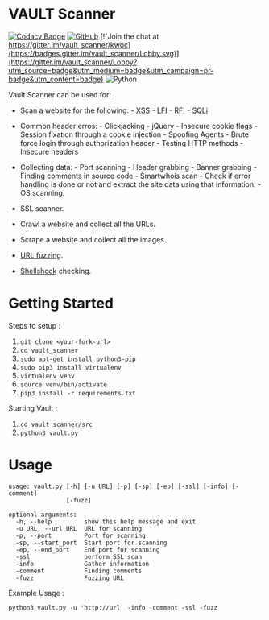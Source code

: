 # VAULT Scanner

[![Codacy Badge](https://api.codacy.com/project/badge/Grade/740204dd950c4e49841c94f2c32af78a)](https://app.codacy.com/app/abhisharma404/vault_scanner?utm_source=github.com&utm_medium=referral&utm_content=abhisharma404/vault_scanner&utm_campaign=Badge_Grade_Dashboard)
[![GitHub](https://img.shields.io/github/license/mashape/apistatus.svg)](https://github.com/abhisharma404/vault_scanner) [![Join the chat at https://gitter.im/vault_scanner/kwoc](https://badges.gitter.im/vault_scanner/Lobby.svg)](https://gitter.im/vault_scanner/Lobby?utm_source=badge&utm_medium=badge&utm_campaign=pr-badge&utm_content=badge) ![Python](https://img.shields.io/badge/python-%3E%3D3-brightgreen.svg)

Vault Scanner can be used for:

* Scan a website for the following:
      - [XSS](https://www.owasp.org/index.php/Cross-site_Scripting_(XSS))
      - [LFI](https://en.wikipedia.org/wiki/File_inclusion_vulnerability#Local_File_Inclusion)
      - [RFI](https://en.wikipedia.org/wiki/File_inclusion_vulnerability#Remote_File_Inclusion)
      - [SQLi](https://en.wikipedia.org/wiki/SQL_injection)

* Common header erros:
      - Clickjacking
      - jQuery
      - Insecure cookie flags
      - Session fixation through a cookie injection
      - Spoofing Agents
      - Brute force login through authorization header
      - Testing HTTP methods
      - Insecure headers

* Collecting data:
      - Port scanning
      - Header grabbing
      - Banner grabbing
      - Finding comments in source code
      - Smartwhois scan
      - Check if error handling is done or not and extract the site data using that information.
      - OS scanning.

* SSL scanner.

* Crawl a website and collect all the URLs.

* Scrape a website and collect all the images.

* [URL fuzzing](https://en.wikipedia.org/wiki/Fuzzing).

* [Shellshock](https://en.wikipedia.org/wiki/Shellshock_(software_bug)) checking.

# Getting Started

Steps to setup :

1. `git clone <your-fork-url>`
2. `cd vault_scanner`
3. `sudo apt-get install python3-pip`
4. `sudo pip3 install virtualenv`
5. `virtualenv venv`
6. `source venv/bin/activate`
7. `pip3 install -r requirements.txt`

Starting Vault :

1. `cd vault_scanner/src`
2. `python3 vault.py`

# Usage

```
usage: vault.py [-h] [-u URL] [-p] [-sp] [-ep] [-ssl] [-info] [-comment]
                [-fuzz]

optional arguments:
  -h, --help         show this help message and exit
  -u URL, --url URL  URL for scanning
  -p, --port         Port for scanning
  -sp, --start_port  Start port for scanning
  -ep, --end_port    End port for scanning
  -ssl               perform SSL scan
  -info              Gather information
  -comment           Finding comments
  -fuzz              Fuzzing URL
```

Example Usage :

`python3 vault.py -u 'http://url' -info -comment -ssl -fuzz`
